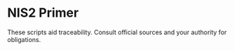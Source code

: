 
# NIS2 Primer

These scripts aid traceability. Consult official sources and your authority for obligations.
